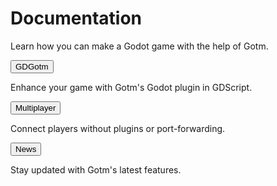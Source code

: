 # Documentation

Learn how you can make a Godot game with the help of Gotm.

[<button outlined icon="gdgotm">GDGotm</button>](/src/docs/gdgotm.md)

Enhance your game with Gotm's Godot plugin in GDScript.

[<button outlined icon="multiplayer">Multiplayer</button>](/src/docs/multiplayer.md)

Connect players without plugins or port-forwarding.

[<button outlined>News</button>](/news)

Stay updated with Gotm's latest features.
